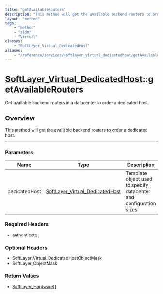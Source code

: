 ```yaml
---
title: "getAvailableRouters"
description: "This method will get the available backend routers to order a dedicated host."
layout: "method"
tags:
    - "method"
    - "sldn"
    - "Virtual"
classes:
    - "SoftLayer_Virtual_DedicatedHost"
aliases:
    - "/reference/services/softlayer_virtual_dedicatedhost/getAvailableRouters"
---
```

# [SoftLayer_Virtual_DedicatedHost](/reference/services/SoftLayer_Virtual_DedicatedHost)::getAvailableRouters


Get available backend routers in a datacenter to order a dedicated host. 


## Overview 
This method will get the available backend routers to order a dedicated host. 

-----

### Parameters 
|Name | Type | Description |
| --- | --- | --- |
|dedicatedHost| <a href='/reference/datatypes/SoftLayer_Virtual_DedicatedHost'>SoftLayer_Virtual_DedicatedHost </a>| Template object used to specify datacenter and configuration sizes|


### Required Headers
* authenticate


### Optional Headers
* SoftLayer_Virtual_DedicatedHostObjectMask
* SoftLayer_ObjectMask

### Return Values
* <a href='/reference/datatypes/SoftLayer_Hardware'>SoftLayer_Hardware[] </a>




